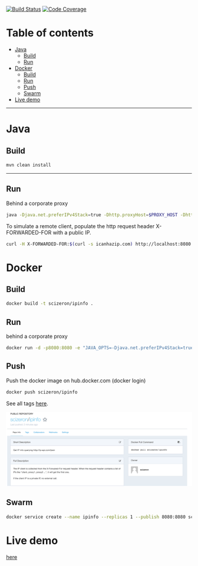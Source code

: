 [![Build Status](https://travis-ci.org/scizeron/ipinfo.svg?branch=master)](https://travis-ci.org/scizeron/ipinfo)
[![Code Coverage](https://img.shields.io/codecov/c/github/scizeron/ipinfo/master.svg)](https://codecov.io/github/scizeron/ipinfo?branch=master)

Table of contents
=================
  * [Java](#Java)
    * [Build](#Build)
    * [Run](#Run)
  * [Docker](#Docker)
    * [Build](#Build)
    * [Run](#Run)
    * [Push](#Push)
    * [Swarm](#Swarm)   
  * [Live demo](#Live-demo)

---

Java
====

Build
-----

```sh
mvn clean install
```
---

Run
---

Behind a corporate proxy

```sh
java -Djava.net.preferIPv4Stack=true -Dhttp.proxyHost=$PROXY_HOST -Dhttp.proxyPort=$PROXY_PORT -jar target/app.jar  
```

To simulate a remote client, populate the http request header X-FORWARDED-FOR with a public IP.

```sh
curl -H X-FORWARDED-FOR:$(curl -s icanhazip.com) http://localhost:8080
```

Docker
======

Build
-----

```sh
docker build -t scizeron/ipinfo .
```

Run
---

behind a corporate proxy

```sh
docker run -d -p8080:8080 -e "JAVA_OPTS=-Djava.net.preferIPv4Stack=true -Dhttp.proxyHost=$PROXY_HOST -Dhttp.proxyPort=$PROXY_PORT" scizeron/ipinfo
```

Push
----

Push the docker image on hub.docker.com (docker login)

```sh
docker push scizeron/ipinfo
```

See all tags [here](https://hub.docker.com/r/scizeron/ipinfo/tags/).

![docker-image](docs/images/dockerImage.png)


Swarm
-----

```sh
docker service create --name ipinfo --replicas 1 --publish 8080:8080 scizeron/ipinfo
```

Live demo
=========

[here](https://azure-api.scizeron-dev.com/v2/ipinfo)
